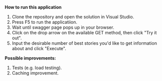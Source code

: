 __How to run this application__

1. Clone the repository and open the solution in Visual Studio.
2. Press F5 to run the applicatiion.
3. Wait until swagger page pops up in your browser.
4. Click on the drop arrow on the available GET method, then click "Try it out".
5. Input the desirable number of best stories you'd like to get information about and click "Execute".

__Possible improvements:__
1. Tests (e.g. load testing).
2. Caching improvement.
